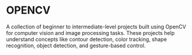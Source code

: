 # OPENCV
A collection of beginner to intermediate-level projects built using OpenCV for computer vision and image processing tasks. These projects help understand concepts like contour detection, color tracking, shape recognition, object detection, and gesture-based control.
